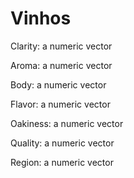 # Vinhos

Clarity: a numeric vector

Aroma: a numeric vector

Body: a numeric vector

Flavor: a numeric vector

Oakiness: a numeric vector

Quality: a numeric vector

Region: a numeric vector


